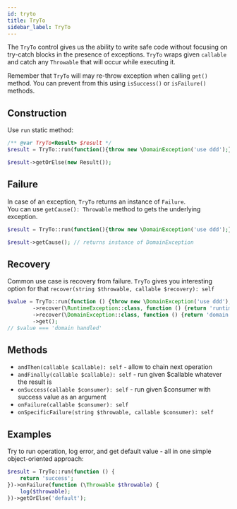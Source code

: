 ```yaml
---
id: tryto
title: TryTo
sidebar_label: TryTo
---
```


The `TryTo` control gives us the ability to write safe code without focusing on try-catch blocks in the presence of exceptions.
`TryTo` wraps given `callable` and catch any `Throwable` that will occur while executing it.

Remember that `TryTo` will may re-throw exception when calling `get()` method. You can prevent from this using `isSuccess()` or `isFailure()` methods.

## Construction

Use `run` static method:

```php
/** @var TryTo<Result> $result */
$result = TryTo::run(function(){throw new \DomainException('use ddd');});

$result->getOrElse(new Result());
```

## Failure

In case of an exception, `TryTo` returns an instance of `Failure`.  
You can use `getCause(): Throwable` method to gets the underlying exception.

```php
$result = TryTo::run(function(){throw new \DomainException('use ddd');});

$result->getCause(); // returns instance of DomainException
```

## Recovery

Common use case is recovery from failure. `TryTo` gives you interesting option for that `recover(string $throwable, callable $recovery): self`

```php
$value = TryTo::run(function () {throw new \DomainException('use ddd'); })
        ->recover(\RuntimeException::class, function () {return 'runtime handled'; })
        ->recover(\DomainException::class, function () {return 'domain handled'; })
        ->get();
// $value === 'domain handled'
```

## Methods

- `andThen(callable $callable): self` - allow to chain next operation
- `andFinally(callable $callable): self` - run given $callable whatever the result is
- `onSuccess(callable $consumer): self` - run given $consumer with success value as an argument
- `onFailure(callable $consumer): self`
- `onSpecificFailure(string $throwable, callable $consumer): self`

## Examples

Try to run operation, log error, and get default value - all in one simple object-oriented approach:

```php
$result = TryTo::run(function () {
    return 'success';
})->onFailure(function (\Throwable $throwable) {
    log($throwable);
})->getOrElse('default');
```
